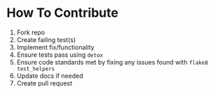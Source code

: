 # How To Contribute

1. Fork repo
2. Create failing test(s)
3. Implement fix/functionality
4. Ensure tests pass using `detox`
5. Ensure code standards met by fixing any issues found with `flake8 test_helpers`
6. Update docs if needed
7. Create pull request
